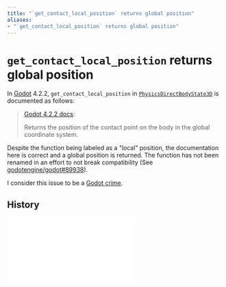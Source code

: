 ```yaml
---
title: "`get_contact_local_position` returns global position"
aliases:
- "`get_contact_local_position` returns global position"
---
```



# `get_contact_local_position` returns global position

In [Godot](godot.md) 4.2.2, `get_contact_local_position` in [`PhysicsDirectBodyState3D`](godot-physics-direct-body-state-3d.md) is documented as follows:

> [Godot 4.2.2 docs](https://docs.godotengine.org/en/4.2/classes/class_physicsdirectbodystate3d.html#class-physicsdirectbodystate3d-method-get-contact-local-position):
>
> Returns the position of the contact point on the body in the global coordinate system.

Despite the function being labeled as a "local" position, the documentation here is correct and a global position is returned. The function has not been renamed in an effort to not break compatibility (See [godotengine/godot#89938](https://github.com/godotengine/godot/issues/89938#issuecomment-2022364558)).

I consider this issue to be a [Godot crime](godot-crimes.md).

## History

![20240703_184120](../entries/20240703_184120.md)
